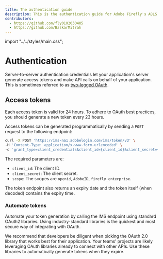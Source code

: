 ```yaml
---
title: The authentication guide
description: This is the authentication guide for Adobe Firefly's ADLS API.
contributors:
  - https://github.com/fly0102030405
  - https://github.com/BaskarMitrah
---
```


import "../../styles/main.css";

# Authentication

Server-to-server authentication credentials let your application's server generate access tokens and make API calls on behalf of your application. This is sometimes referred to as [two-legged OAuth](https://www.ibm.com/docs/en/datapower-gateway/10.5.x?topic=flows-two-legged-oauth-flow).

## Access tokens

Each access token is valid for 24 hours. To adhere to OAuth best practices, you should generate a new token every 23 hours.

Access tokens can be generated programmatically by sending a `POST` request to the following endpoint:

```bash
curl -X POST 'https://ims-na1.adobelogin.com/ims/token/v3' \
-H 'Content-Type: application/x-www-form-urlencoded' \
-d 'grant_type=client_credentials&client_id={client_id}&client_secret={client_secret}&scope=openid,AdobeID,firefly_enterprise'
```

The required parameters are:

* `client_id`: The client ID.
* `client_secret`: The client secret.
* `scope`: The scopes are `openid`, `AdobeID`, `firefly_enterprise`.

The token endpoint also returns an expiry date and the token itself (when decoded) contains the expiry time.

### Automate tokens

Automate your token generation by calling the IMS endpoint using standard OAuth2 libraries. Using industry-standard libraries is the quickest and most secure way of integrating with OAuth.

We recommend that developers be diligent when picking the OAuth 2.0 library that works best for their application. Your teams' projects are likely leveraging OAuth libraries already to connect with other APIs. Use these libraries to automatically generate tokens when they expire.
